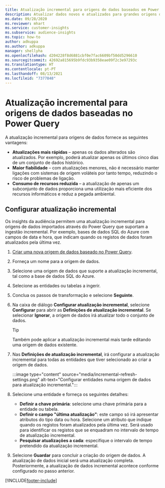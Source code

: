 ```yaml
---
title: Atualização incremental para origens de dados baseados em Power Query
description: Atualizar dados novos e atualizados para grandes origens de dados baseadas no Power Query.
ms.date: 09/28/2020
ms.reviewer: mhart
ms.service: customer-insights
ms.subservice: audience-insights
ms.topic: how-to
author: adkuppa
ms.author: adkuppa
manager: shellyha
ms.openlocfilehash: d204228f8d6881cbf0e7fac6609bf50dd5296610
ms.sourcegitcommit: 42692a815695b9fdc93b9358eae09f2c3e97293c
ms.translationtype: HT
ms.contentlocale: pt-PT
ms.lasthandoff: 08/13/2021
ms.locfileid: "7377848"
---
```

# <a name="incremental-refresh-for-data-sources-based-on-power-query"></a>Atualização incremental para origens de dados baseadas no Power Query

A atualização incremental para origens de dados fornece as seguintes vantagens:

- **Atualizações mais rápidas** – apenas os dados alterados são atualizados. Por exemplo, poderá atualizar apenas os últimos cinco dias de um conjunto de dados histórico.
- **Maior fiabilidade** – com atualizações menores, não é necessário manter ligações com sistemas de origem voláteis por tanto tempo, reduzindo o risco de problemas de ligação.
- **Consumo de recursos reduzida** – a atualização de apenas um subconjunto de dados proporciona uma utilização mais eficiente dos recursos informáticos e reduz a pegada ambiental.

## <a name="configure-incremental-refresh"></a>Configurar atualização incremental

Os insights da audiência permitem uma atualização incremental para origens de dados importados através do Power Query que suportam a ingestão incremental. Por exemplo, bases de dados SQL do Azure com campos de data e hora, que indicam quando os registos de dados foram atualizados pela última vez.

1. [Criar uma nova origem de dados baseado no Power Query](connect-power-query.md).

1. Forneça um nome para a origem de dados.

1. Selecione uma origem de dados que suporte a atualização incremental, tal como a base de dados SQL do Azure.

1. Selecione as entidades ou tabelas a ingerir.

1. Conclua os passos de transformação e selecione **Seguinte**.

1. Na caixa de diálogo **Configurar atualização incremental**, selecione **Configurar** para abrir as **Definições de atualização incremental**. Se selecionar **Ignorar**, a origem de dados irá atualizar todo o conjunto de dados.
   > [!TIP]
   > Também pode aplicar a atualização incremental mais tarde editando uma origem de dados existente.

1. Nas **Definições de atualização incremental**, irá configurar a atualização incremental para todas as entidades que tiver selecionado ao criar a origem de dados.

   :::image type="content" source="media/incremental-refresh-settings.png" alt-text="Configurar entidades numa origem de dados para atualização incremental.":::

1. Selecione uma entidade e forneça os seguintes detalhes:

   - **Definir a chave primária**: selecione uma chave primária para a entidade ou tabela.
   - **Definir o campo "última atualização"**: este campo só irá apresentar atributos do tipo data ou hora. Selecione um atributo que indique quando os registos foram atualizados pela última vez. Será usado para identificar os registos que se enquadram no intervalo de tempo de atualização incremental.
   - **Pesquisar atualizações a cada**: especifique o intervalo de tempo pretendido da atualização incremental.

1. Selecione **Guardar** para concluir a criação do origem de dados. A atualização de dados inicial será uma atualização completa. Posteriormente, a atualização de dados incremental acontece conforme configurado no passo anterior.


[!INCLUDE[footer-include](../includes/footer-banner.md)]